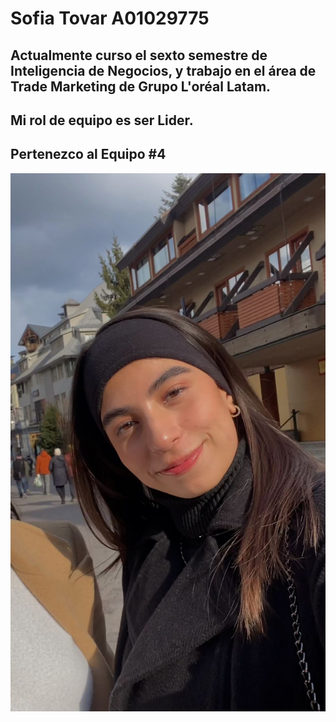 # Sofia Tovar A01029775
## Actualmente curso el sexto semestre de Inteligencia de Negocios, y trabajo en el área de Trade Marketing de Grupo L'oréal Latam.
## Mi rol de equipo es ser Lider.
## Pertenezco al Equipo #4
![Github Logo](https://github.com/Softovarr/inteligencia_artificial_2023/blob/main/alumnos/Softovarr/Imagenes/FotoPerfil.jpeg)